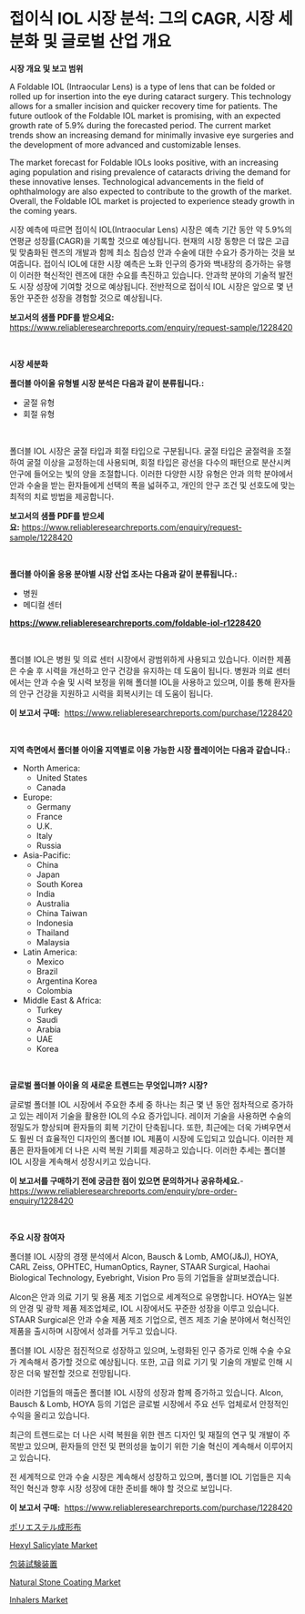 <p><h1>접이식 IOL 시장 분석: 그의 CAGR, 시장 세분화 및 글로벌 산업 개요</h1></p><p><strong>시장 개요 및 보고 범위</strong></p>
<p><p>A Foldable IOL (Intraocular Lens) is a type of lens that can be folded or rolled up for insertion into the eye during cataract surgery. This technology allows for a smaller incision and quicker recovery time for patients. The future outlook of the Foldable IOL market is promising, with an expected growth rate of 5.9% during the forecasted period. The current market trends show an increasing demand for minimally invasive eye surgeries and the development of more advanced and customizable lenses.</p><p>The market forecast for Foldable IOLs looks positive, with an increasing aging population and rising prevalence of cataracts driving the demand for these innovative lenses. Technological advancements in the field of ophthalmology are also expected to contribute to the growth of the market. Overall, the Foldable IOL market is projected to experience steady growth in the coming years.</p><p>시장 예측에 따르면 접이식 IOL(Intraocular Lens) 시장은 예측 기간 동안 약 5.9%의 연평균 성장률(CAGR)을 기록할 것으로 예상됩니다. 현재의 시장 동향은 더 많은 고급 및 맞춤화된 렌즈의 개발과 함께 최소 침습성 안과 수술에 대한 수요가 증가하는 것을 보여줍니다. 접이식 IOL에 대한 시장 예측은 노화 인구의 증가와 백내장의 증가하는 유행이 이러한 혁신적인 렌즈에 대한 수요를 촉진하고 있습니다. 안과학 분야의 기술적 발전도 시장 성장에 기여할 것으로 예상됩니다. 전반적으로 접이식 IOL 시장은 앞으로 몇 년 동안 꾸준한 성장을 경험할 것으로 예상됩니다.</p></p>
<p><strong>보고서의 샘플 PDF를 받으세요:</strong> <a href="https://www.reliableresearchreports.com/enquiry/request-sample/1228420">https://www.reliableresearchreports.com/enquiry/request-sample/1228420</a></p>
<p>&nbsp;</p>
<p><strong>시장 세분화</strong></p>
<p><strong>폴더블 아이올 유형별 시장 분석은 다음과 같이 분류됩니다.:</strong></p>
<p><ul><li>굴절 유형</li><li>회절 유형</li></ul></p>
<p>&nbsp;</p>
<p><p>폴더블 IOL 시장은 굴절 타입과 회절 타입으로 구분됩니다. 굴절 타입은 굴절력을 조절하여 굴절 이상을 교정하는데 사용되며, 회절 타입은 광선을 다수의 패턴으로 분산시켜 안구에 들어오는 빛의 양을 조절합니다. 이러한 다양한 시장 유형은 안과 의학 분야에서 안과 수술을 받는 환자들에게 선택의 폭을 넓혀주고, 개인의 안구 조건 및 선호도에 맞는 최적의 치료 방법을 제공합니다.</p></p>
<p><strong>보고서의 샘플 PDF를 받으세요:</strong>&nbsp;<a href="https://www.reliableresearchreports.com/enquiry/request-sample/1228420">https://www.reliableresearchreports.com/enquiry/request-sample/1228420</a></p>
<p>&nbsp;</p>
<p><strong> 폴더블 아이올 응용 분야별 시장 산업 조사는 다음과 같이 분류됩니다.:</strong></p>
<p><ul><li>병원</li><li>메디컬 센터</li></ul></p>
<p><strong><a href="https://www.reliableresearchreports.com/foldable-iol-r1228420">https://www.reliableresearchreports.com/foldable-iol-r1228420</a></strong></p>
<p>&nbsp;</p>
<p><p>폴더블 IOL은 병원 및 의료 센터 시장에서 광범위하게 사용되고 있습니다. 이러한 제품은 수술 후 시력을 개선하고 안구 건강을 유지하는 데 도움이 됩니다. 병원과 의료 센터에서는 안과 수술 및 시력 보정을 위해 폴더블 IOL을 사용하고 있으며, 이를 통해 환자들의 안구 건강을 지원하고 시력을 회복시키는 데 도움이 됩니다.</p></p>
<p><strong>이 보고서 구매:</strong>&nbsp; <a href="https://www.reliableresearchreports.com/purchase/1228420">https://www.reliableresearchreports.com/purchase/1228420</a></p>
<p>&nbsp;</p>
<p><strong>지역 측면에서 폴더블 아이올 지역별로 이용 가능한 시장 플레이어는 다음과 같습니다.:</strong></p>
<p><ul>
    <li>
        North America:
        <ul>
            <li>United States</li>
            <li>Canada</li>
        </ul>
    </li>
    <li>
        Europe:
        <ul>
            <li>Germany</li>
            <li>France</li>
            <li>U.K.</li>
            <li>Italy</li>
            <li>Russia</li>
        </ul>
    </li>
    <li>
        Asia-Pacific:
        <ul>
            <li>China</li>
            <li>Japan</li>
            <li>South Korea</li>
            <li>India</li>
            <li>Australia</li>
            <li>China Taiwan</li>
            <li>Indonesia</li>
            <li>Thailand</li>
            <li>Malaysia</li>
        </ul>
    </li>
    <li>
        Latin America:
        <ul>
            <li>Mexico</li>
            <li>Brazil</li>
            <li>Argentina Korea</li>
            <li>Colombia</li>
        </ul>
    </li>
    <li>
        Middle East & Africa:
        <ul>
            <li>Turkey</li>
            <li>Saudi</li>
            <li>Arabia</li>
            <li>UAE</li>
            <li>Korea</li>
        </ul>
    </li>
    </ul></p>
<p>&nbsp;</p>
<p><strong>글로벌 폴더블 아이올 의 새로운 트렌드는 무엇입니까? 시장?</strong></p>
<p><p>글로벌 폴더블 IOL 시장에서 주요한 추세 중 하나는 최근 몇 년 동안 점차적으로 증가하고 있는 레이저 기술을 활용한 IOL의 수요 증가입니다. 레이저 기술을 사용하면 수술의 정밀도가 향상되며 환자들의 회복 기간이 단축됩니다. 또한, 최근에는 더욱 가벼우면서도 훨씬 더 효율적인 디자인의 폴더블 IOL 제품이 시장에 도입되고 있습니다. 이러한 제품은 환자들에게 더 나은 시력 복원 기회를 제공하고 있습니다. 이러한 추세는 폴더블 IOL 시장을 계속해서 성장시키고 있습니다.</p></p>
<p><strong>이 보고서를 구매하기 전에 궁금한 점이 있으면 문의하거나 공유하세요.</strong>- <a href="https://www.reliableresearchreports.com/enquiry/pre-order-enquiry/1228420">https://www.reliableresearchreports.com/enquiry/pre-order-enquiry/1228420</a></p>
<p>&nbsp;</p>
<p><strong>주요 시장 참여자</strong></p>
<p><p>폴더블 IOL 시장의 경쟁 분석에서 Alcon, Bausch & Lomb, AMO(J&J), HOYA, CARL Zeiss, OPHTEC, HumanOptics, Rayner, STAAR Surgical, Haohai Biological Technology, Eyebright, Vision Pro 등의 기업들을 살펴보겠습니다.</p><p>Alcon은 안과 의료 기기 및 용품 제조 기업으로 세계적으로 유명합니다. HOYA는 일본의 안경 및 광학 제품 제조업체로, IOL 시장에서도 꾸준한 성장을 이루고 있습니다. STAAR Surgical은 안과 수술 제품 제조 기업으로, 렌즈 제조 기술 분야에서 혁신적인 제품을 출시하며 시장에서 성과를 거두고 있습니다.</p><p>폴더블 IOL 시장은 점진적으로 성장하고 있으며, 노령화된 인구 증가로 인해 수술 수요가 계속해서 증가할 것으로 예상됩니다. 또한, 고급 의료 기기 및 기술의 개발로 인해 시장은 더욱 발전할 것으로 전망됩니다.</p><p>이러한 기업들의 매출은 폴더블 IOL 시장의 성장과 함께 증가하고 있습니다. Alcon, Bausch & Lomb, HOYA 등의 기업은 글로벌 시장에서 주요 선두 업체로서 안정적인 수익을 올리고 있습니다. </p><p>최근의 트렌드로는 더 나은 시력 복원을 위한 렌즈 디자인 및 재질의 연구 및 개발이 주목받고 있으며, 환자들의 안전 및 편의성을 높이기 위한 기술 혁신이 계속해서 이루어지고 있습니다.</p><p>전 세계적으로 안과 수술 시장은 계속해서 성장하고 있으며, 폴더블 IOL 기업들은 지속적인 혁신과 향후 시장 성장에 대한 준비를 해야 할 것으로 보입니다.</p></p>
<p><strong>이 보고서 구매:</strong>&nbsp;&nbsp;<a href="https://www.reliableresearchreports.com/purchase/1228420">https://www.reliableresearchreports.com/purchase/1228420</a></p>
<p><p><a href="https://github.com/mcbeesbxa270/Market-Research-Report-List-1/blob/main/670337829696.md">ポリエステル成形布</a></p><p><a href="https://issuu.com/reportprime-2/docs/hexyl-salicylate-market-size-2030.pptx">Hexyl Salicylate Market</a></p><p><a href="https://github.com/ksxzwxabcuynh011/Market-Research-Report-List-1/blob/main/783263329695.md">包装試験装置</a></p><p><a href="https://issuu.com/reportprime-2/docs/natural-stone-coating-market-size-2030.pptx">Natural Stone Coating Market</a></p><p><a href="https://github.com/mahnoor2003/Market-Research-Report-List-4/blob/main/inhalers-market.md">Inhalers Market</a></p></p>